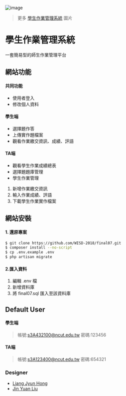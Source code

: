 ![image](https://imgur.com/c9O2ujc.png)
> 更多 [學生作業管理系統](https://imgur.com/a/fLTvBIH) 圖片 

# 學生作業管理系統

一套簡易型的師生作業管理平台

## 網站功能

#### 共同功能
- 使用者登入
- 修改個人資料

#### 學生端 
- 選擇題作答
- 上傳實作題檔案
- 觀看作業繳交資訊、成績、評語

#### TA端
- 觀看學生作業成績總表
- 選擇題題庫管理
- 學生作業管理
1. 新增作業繳交資訊
2. 輸入作業成績、評語
3. 下載學生作業實作檔案



## 網站安裝
#### 1. 還原專案

```sh
$ git clone https://github.com/WISD-2018/final07.git
$ composer install --no-script
$ cp .env.example .env
$ php artisan migrate
```

#### 2.匯入資料

1. 編輯 .env 檔
2. 新增資料庫
3. 將 final07.sql 匯入至該資料庫

## Default User
#### 學生端
> 帳號:s3A432100@ncut.edu.tw 密碼:123456

#### TA端
> 帳號:s3A123400@ncut.edu.tw 密碼:654321

### Designer
- [Liang Jyun Hong](https://github.com/3A417012)
- [Jin Yuan Liu](https://github.com/3A417141)
